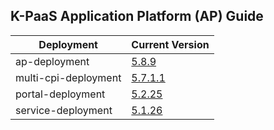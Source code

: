 ## K-PaaS Application Platform (AP) Guide

|Deployment| Current Version                                                                 | 
|-------------|---------------------------------------------------------------------------------|
|ap-deployment| [5.8.9](https://github.com/K-PaaS/ap-deployment/releases/tag/v5.8.9)            |  
|multi-cpi-deployment| [5.7.1.1](https://github.com/K-PaaS/multi-cpi-deployment/releases/tag/v5.7.1.1) | 
|portal-deployment| [5.2.25](https://github.com/K-PaaS/portal-deployment/releases/tag/v5.2.24)      | 
|service-deployment| [5.1.26](https://github.com/K-PaaS/service-deployment/releases/tag/v5.1.26)     | 